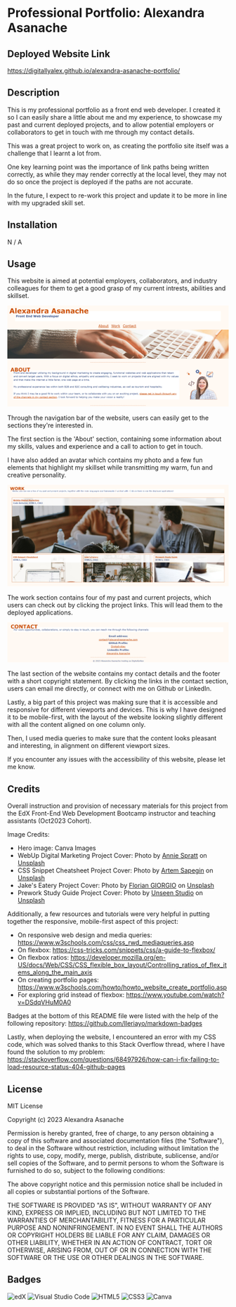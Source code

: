 # Professional Portfolio: Alexandra Asanache

## Deployed Website Link
https://digitallyalex.github.io/alexandra-asanache-portfolio/

## Description

This is my professional portfolio as a front end web developer. I created it so I can easily share a little about me and my experience, to showcase my past and current deployed projects, and to allow potential employers or collaborators to get in touch with me through my contact details.

This was a great project to work on, as creating the portfolio site itself was a challenge that I learnt a lot from.

One key learning point was the importance of link paths being written correctly, as while they may render correctly at the local level, they may not do so once the project is deployed if the paths are not accurate.

In the future, I expect to re-work this project and update it to be more in line with my upgraded skill set.

## Installation

N / A

## Usage

This website is aimed at potential employers, collaborators, and industry colleagues for them to get a good grasp of my current intrests, abilities and skillset.

 ![Screenshot of portfolio website - Header and About Section](/images/screenshotOne.png)

 Through the navigation bar of the website, users can easily get to the sections they're interested in.

 The first section is the 'About' section, containing some information about my skills, values and experience and a call to action to get in touch.

 I have also added an avatar which contains my photo and a few fun elements that highlight my skillset while transmitting my warm, fun and creative personality.

![Screenshot of portfolio website - Work Section](/images/screenshotTwo.png)

The work section contains four of my past and current projects, which users can check out by clicking the project links. This will lead them to the deployed applications.

![Screenshot of portfolio website - Contact Section](/images/screenshotThree.png)

The last section of the website contains my contact details and the footer with a short copyright statement. By clicking the links in the contact section, users can email me directly, or connect with me on Github or LinkedIn.

Lastly, a big part of this project was making sure that it is accessible and responsive for different viewports and devices. This is why I have designed it to be mobile-first, with the layout of the website looking slightly different with all the content aligned on one column only. 

Then, I used media queries to make sure that the content looks pleasant and interesting, in alignment on different viewport sizes.

If you encounter any issues with the accessibility of this website, please let me know.

## Credits
Overall instruction and provision of necessary materials for this project from the EdX Front-End Web Development Bootcamp instructor and teaching assistants (Oct2023 Cohort).

Image Credits:
- Hero image: Canva Images
- WebUp Digital Marketing Project Cover: Photo by <a href="https://unsplash.com/@anniespratt?utm_content=creditCopyText&utm_medium=referral&utm_source=unsplash">Annie Spratt</a> on <a href="https://unsplash.com/photos/group-of-people-using-laptop-computer-QckxruozjRg?utm_content=creditCopyText&utm_medium=referral&utm_source=unsplash">Unsplash</a>
- CSS Snippet Cheatsheet Project Cover: Photo by <a href="https://unsplash.com/@sapegin?utm_content=creditCopyText&utm_medium=referral&utm_source=unsplash">Artem Sapegin</a> on <a href="https://unsplash.com/photos/macbook-pro-beside-brown-mug-DErxVSSQNdM?utm_content=creditCopyText&utm_medium=referral&utm_source=unsplash">Unsplash</a>
- Jake's Eatery Project Cover: Photo by <a href="https://unsplash.com/@fgiorgio?utm_content=creditCopyText&utm_medium=referral&utm_source=unsplash">Florian GIORGIO</a> on <a href="https://unsplash.com/photos/people-standing-near-espresso-maker-rjijDw6ziJk?utm_content=creditCopyText&utm_medium=referral&utm_source=unsplash">Unsplash</a>
- Prework Study Guide Project Cover: Photo by <a href="https://unsplash.com/@craftedbygc?utm_content=creditCopyText&utm_medium=referral&utm_source=unsplash">Unseen Studio</a> on <a href="https://unsplash.com/photos/person-writing-on-brown-wooden-table-near-white-ceramic-mug-s9CC2SKySJM?utm_content=creditCopyText&utm_medium=referral&utm_source=unsplash">Unsplash</a>
  

Additionally, a few resources and tutorials were very helpful in putting together the responsive, mobile-first aspect of this project:
- On responsive web design and media queries: https://www.w3schools.com/css/css_rwd_mediaqueries.asp
- On flexbox: https://css-tricks.com/snippets/css/a-guide-to-flexbox/
- On flexbox ratios: https://developer.mozilla.org/en-US/docs/Web/CSS/CSS_flexible_box_layout/Controlling_ratios_of_flex_items_along_the_main_axis
- On creating portfolio pages: https://www.w3schools.com/howto/howto_website_create_portfolio.asp 
- For exploring grid instead of flexbox: https://www.youtube.com/watch?v=DSdqVHuM0A0

Badges at the bottom of this README file were listed with the help of the following repository: https://github.com/Ileriayo/markdown-badges 

Lastly, when deploying the website, I encountered an error with my CSS code, which was solved thanks to this Stack Overflow thread, where I have found the solution to my problem:
https://stackoverflow.com/questions/68497926/how-can-i-fix-failing-to-load-resource-status-404-github-pages

## License

MIT License

Copyright (c) 2023 Alexandra Asanache

Permission is hereby granted, free of charge, to any person obtaining a copy of this software and associated documentation files (the "Software"), to deal in the Software without restriction, including without limitation the rights to use, copy, modify, merge, publish, distribute, sublicense, and/or sell copies of the Software, and to permit persons to whom the Software is furnished to do so, subject to the following conditions:

The above copyright notice and this permission notice shall be included in all copies or substantial portions of the Software.

THE SOFTWARE IS PROVIDED "AS IS", WITHOUT WARRANTY OF ANY KIND, EXPRESS OR IMPLIED, INCLUDING BUT NOT LIMITED TO THE WARRANTIES OF MERCHANTABILITY, FITNESS FOR A PARTICULAR PURPOSE AND NONINFRINGEMENT. IN NO EVENT SHALL THE AUTHORS OR COPYRIGHT HOLDERS BE LIABLE FOR ANY CLAIM, DAMAGES OR OTHER LIABILITY, WHETHER IN AN ACTION OF CONTRACT, TORT OR OTHERWISE, ARISING FROM, OUT OF OR IN CONNECTION WITH THE SOFTWARE OR THE USE OR OTHER DEALINGS IN THE SOFTWARE.

## Badges

![edX](https://img.shields.io/badge/edX-%2302262B.svg?style=for-the-badge&logo=edX&logoColor=white) ![Visual Studio Code](https://img.shields.io/badge/Visual%20Studio%20Code-0078d7.svg?style=for-the-badge&logo=visual-studio-code&logoColor=white) ![HTML5](https://img.shields.io/badge/html5-%23E34F26.svg?style=for-the-badge&logo=html5&logoColor=white) ![CSS3](https://img.shields.io/badge/css3-%231572B6.svg?style=for-the-badge&logo=css3&logoColor=white) ![Canva](https://img.shields.io/badge/Canva-%2300C4CC.svg?style=for-the-badge&logo=Canva&logoColor=white) 
